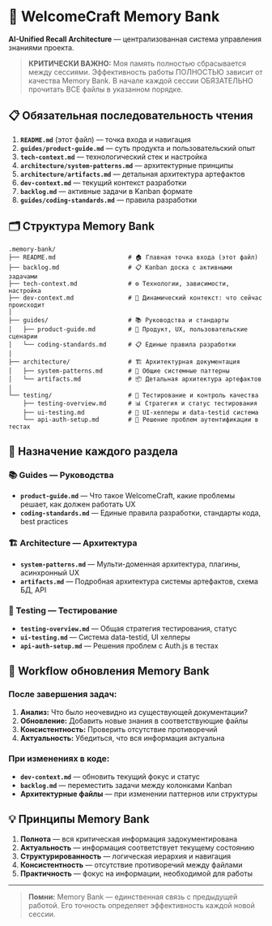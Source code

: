 # 🧠 WelcomeCraft Memory Bank

**AI-Unified Recall Architecture** — централизованная система управления знаниями проекта.

> **КРИТИЧЕСКИ ВАЖНО:** Моя память полностью сбрасывается между сессиями. Эффективность работы ПОЛНОСТЬЮ зависит от качества Memory Bank. В начале каждой сессии ОБЯЗАТЕЛЬНО прочитать ВСЕ файлы в указанном порядке.

## 📋 Обязательная последовательность чтения

1. **`README.md`** (этот файл) — точка входа и навигация
2. **`guides/product-guide.md`** — суть продукта и пользовательский опыт  
3. **`tech-context.md`** — технологический стек и настройка
4. **`architecture/system-patterns.md`** — архитектурные принципы
5. **`architecture/artifacts.md`** — детальная архитектура артефактов
6. **`dev-context.md`** — текущий контекст разработки
7. **`backlog.md`** — активные задачи в Kanban формате
8. **`guides/coding-standards.md`** — правила разработки

## 🗂️ Структура Memory Bank

```
.memory-bank/
├── README.md                    # 🏠 Главная точка входа (этот файл)
├── backlog.md                   # 📋 Kanban доска с активными задачами
├── tech-context.md              # ⚙️ Технологии, зависимости, настройка
├── dev-context.md               # 🔄 Динамический контекст: что сейчас происходит
│
├── guides/                      # 📚 Руководства и стандарты
│   ├── product-guide.md         # 🎯 Продукт, UX, пользовательские сценарии
│   └── coding-standards.md      # 📋 Единые правила разработки
│
├── architecture/                # 🏗️ Архитектурная документация
│   ├── system-patterns.md       # 🔧 Общие системные паттерны
│   └── artifacts.md             # 📦 Детальная архитектура артефактов
│
└── testing/                     # 🧪 Тестирование и контроль качества
    ├── testing-overview.md      # 📊 Стратегия и статус тестирования
    ├── ui-testing.md            # 🎯 UI-хелперы и data-testid система
    └── api-auth-setup.md        # 🔐 Решение проблем аутентификации в тестах
```

## 🎯 Назначение каждого раздела

### 📚 Guides — Руководства
- **`product-guide.md`** — Что такое WelcomeCraft, какие проблемы решает, как должен работать UX
- **`coding-standards.md`** — Единые правила разработки, стандарты кода, best practices

### 🏗️ Architecture — Архитектура  
- **`system-patterns.md`** — Мульти-доменная архитектура, плагины, асинхронный UX
- **`artifacts.md`** — Подробная архитектура системы артефактов, схема БД, API

### 🧪 Testing — Тестирование
- **`testing-overview.md`** — Общая стратегия тестирования, статус
- **`ui-testing.md`** — Система data-testid, UI хелперы
- **`api-auth-setup.md`** — Решения проблем с Auth.js в тестах

## 🔄 Workflow обновления Memory Bank

### После завершения задач:
1. **Анализ:** Что было неочевидно из существующей документации?
2. **Обновление:** Добавить новые знания в соответствующие файлы
3. **Консистентность:** Проверить отсутствие противоречий
4. **Актуальность:** Убедиться, что вся информация актуальна

### При изменениях в коде:
- **`dev-context.md`** — обновить текущий фокус и статус
- **`backlog.md`** — переместить задачи между колонками Kanban
- **Архитектурные файлы** — при изменении паттернов или структуры

## 💡 Принципы Memory Bank

1. **Полнота** — вся критическая информация задокументирована
2. **Актуальность** — информация соответствует текущему состоянию
3. **Структурированность** — логическая иерархия и навигация
4. **Консистентность** — отсутствие противоречий между файлами
5. **Практичность** — фокус на информации, необходимой для работы

---

> **Помни:** Memory Bank — единственная связь с предыдущей работой. Его точность определяет эффективность каждой новой сессии.